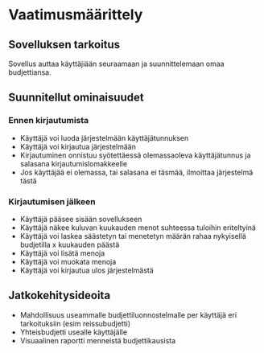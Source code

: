 # Vaatimusmäärittely

## Sovelluksen tarkoitus

Sovellus auttaa käyttäjiään seuraamaan ja suunnittelemaan omaa budjettiansa.

## Suunnitellut ominaisuudet

### Ennen kirjautumista

- Käyttäjä voi luoda järjestelmään käyttäjätunnuksen
- Käyttäjä voi kirjautua järjestelmään
- Kirjautuminen onnistuu syötettäessä olemassaoleva käyttäjätunnus ja salasana kirjautumislomakkeelle
- Jos käyttäjää ei olemassa, tai salasana ei täsmää, ilmoittaa järjestelmä tästä

### Kirjautumisen jälkeen

- Käyttäjä pääsee sisään sovellukseen
- Käyttäjä näkee kuluvan kuukauden menot suhteessa tuloihin eriteltyinä
- Käyttäjä voi laskea säästetyn tai menetetyn määrän rahaa nykyisellä budjetilla x kuukauden päästä
- Käyttäjä voi lisätä menoja
- Käyttäjä voi muokata menoja
- Käyttäjä voi kirjautua ulos järjestelmästä

## Jatkokehitysideoita

- Mahdollisuus useammalle budjettiluonnostelmalle per käyttäjä eri tarkoituksiin (esim reissubudjetti)
- Yhteisbudjetti usealle käyttäjälle
- Visuaalinen raportti menneistä budjettikausista
